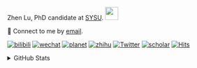 <p>Zhen Lu, PhD candidate at <a href="https://phs.sysu.edu.cn/">SYSU</a>. <img src="https://media.giphy.com/media/WUlplcMpOCEmTGBtBW/giphy.gif" width="30">
</em></p>

💬 Connect to me by [email](mailto:luzh29@mail2.sysu.edu.cn).

[![bilibili](https://img.shields.io/badge/陆震同学-B站-yellow)](https://space.bilibili.com/32159908) [![wechat](https://img.shields.io/badge/陆震生物统计-微信公众号-important)](https://leslie-lu.github.io/uploads/qrcode.jpg) [![planet](https://img.shields.io/badge/陆震-知识星球-blueviolet)](https://wx.zsxq.com/dweb2) [![zhihu](https://img.shields.io/badge/陆震同学-知乎-blue)](https://www.zhihu.com/people/edison-70-18) [![Twitter](https://img.shields.io/badge/ZhenLu_Biost-Twitter-ff69b4)](https://twitter.com/ZhenLu_Biost) [![scholar](https://img.shields.io/badge/ZhenLu-Scholar-00ffff)](https://scholar.google.com/citations?user=LKLQ1g8AAAAJ) [![Hits](https://hits.seeyoufarm.com/api/count/incr/badge.svg?url=https%3A%2F%2Fgithub.com%2FLeslie-Lu%2FLeslie-Lu&count_bg=%2379C83D&title_bg=%23555555&icon=&icon_color=%23E7E7E7&title=hits&edge_flat=false)](https://hits.seeyoufarm.com)

<details>
 
<summary>GitHub Stats</summary>


<!--START_SECTION:waka-->
**🐱 My GitHub Data** 

> 📦 230.6 kB Used in GitHub's Storage 
 > 
> 🚫 Not Opted to Hire
 > 
> 📜 20 Public Repositories 
 > 
> 🔑 5 Private Repositories 
 > 
**I'm an Early 🐤** 

```text
🌞 Morning                21 commits          █░░░░░░░░░░░░░░░░░░░░░░░░   02.32 % 
🌆 Daytime                559 commits         ███████████████░░░░░░░░░░   61.84 % 
🌃 Evening                312 commits         █████████░░░░░░░░░░░░░░░░   34.51 % 
🌙 Night                  12 commits          ░░░░░░░░░░░░░░░░░░░░░░░░░   01.33 % 
```
📅 **I'm Most Productive on Wednesday** 

```text
Monday                   138 commits         ████░░░░░░░░░░░░░░░░░░░░░   15.27 % 
Tuesday                  160 commits         ████░░░░░░░░░░░░░░░░░░░░░   17.70 % 
Wednesday                186 commits         █████░░░░░░░░░░░░░░░░░░░░   20.58 % 
Thursday                 128 commits         ████░░░░░░░░░░░░░░░░░░░░░   14.16 % 
Friday                   138 commits         ████░░░░░░░░░░░░░░░░░░░░░   15.27 % 
Saturday                 70 commits          ██░░░░░░░░░░░░░░░░░░░░░░░   07.74 % 
Sunday                   84 commits          ██░░░░░░░░░░░░░░░░░░░░░░░   09.29 % 
```


**I Mostly Code in R** 

```text
R                        8 repos             ██████████░░░░░░░░░░░░░░░   38.10 % 
HTML                     6 repos             ███████░░░░░░░░░░░░░░░░░░   28.57 % 
SAS                      3 repos             ████░░░░░░░░░░░░░░░░░░░░░   14.29 % 
Jupyter Notebook         2 repos             ██░░░░░░░░░░░░░░░░░░░░░░░   09.52 % 
TeX                      1 repo              █░░░░░░░░░░░░░░░░░░░░░░░░   04.76 % 
```




 Last Updated on 16/11/2024 18:44:12 UTC
<!--END_SECTION:waka-->

-----

**NOTE: Top languages does not indicate my skill level or anything like that. It is just a metric of which languages have been hosted by me on GitHub based on the usage across repositories.**

</details>
